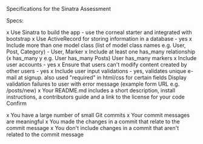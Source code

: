 Specifications for the Sinatra Assessment

Specs:

x Use Sinatra to build the app - use the corneal starter and integrated with bootstrap
x Use ActiveRecord for storing information in a database - yes
x Include more than one model class (list of model class names e.g. User, Post, Category) - User, Marker
x Include at least one has_many relationship (x has_many y e.g. User has_many Posts) User has_many markers
x Include user accounts - yes
x Ensure that users can't modify content created by other users - yes
x Include user input validations - yes, validates unique e-mail at signup. also used "required" in html/css for certain fields
 Display validation failures to user with error message (example form URL e.g. /posts/new)
x Your README.md includes a short description, install instructions, a contributors guide and a link to the license for your code
Confirm

x You have a large number of small Git commits
x Your commit messages are meaningful
x You made the changes in a commit that relate to the commit message
x You don't include changes in a commit that aren't related to the commit message